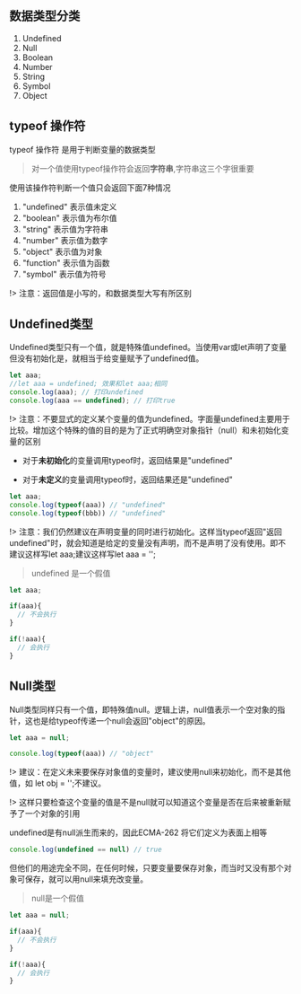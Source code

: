 <!-- 数据类型 -->

## 数据类型分类
1. Undefined
2. Null
3. Boolean
4. Number
5. String
6. Symbol
7. Object

## typeof 操作符
typeof 操作符 是用于判断变量的数据类型
> 对一个值使用typeof操作符会返回**字符串**,字符串这三个字很重要

使用该操作符判断一个值只会返回下面7种情况
1. "undefined" 表示值未定义
2. "boolean"   表示值为布尔值
3. "string"    表示值为字符串
4. "number"    表示值为数字
5. "object"    表示值为对象
6. "function"  表示值为函数
7. "symbol"    表示值为符号

!> 注意：返回值是小写的，和数据类型大写有所区别

## Undefined类型
Undefined类型只有一个值，就是特殊值undefined。当使用var或let声明了变量但没有初始化是，就相当于给变量赋予了undefined值。
```js
let aaa;
//let aaa = undefined; 效果和let aaa;相同
console.log(aaa); // 打印undefined
console.log(aaa == undefined); // 打印true
```
!> 注意：不要显式的定义某个变量的值为undefined。字面量undefined主要用于比较。增加这个特殊的值的目的是为了正式明确空对象指针（null）和未初始化变量的区别


- 对于**未初始化**的变量调用typeof时，返回结果是"undefined"

- 对于**未定义**的变量调用typeof时，返回结果还是"undefined"

```js
let aaa;
console.log(typeof(aaa)) // "undefined"
console.log(typeof(bbb)) // "undefined"
```

!> 注意：我们仍然建议在声明变量的同时进行初始化。这样当typeof返回"返回undefined"时，就会知道是给定的变量没有声明，而不是声明了没有使用。即不建议这样写let aaa;建议这样写let aaa = '';

> undefined 是一个假值
```js
let aaa;

if(aaa){
  // 不会执行
}

if(!aaa){
  // 会执行
}

```

## Null类型

Null类型同样只有一个值，即特殊值null。逻辑上讲，null值表示一个空对象的指针，这也是给typeof传递一个null会返回"object"的原因。
```js
let aaa = null;

console.log(typeof(aaa)) // "object"
```

!> 建议：在定义未来要保存对象值的变量时，建议使用null来初始化，而不是其他值，如 let obj = '';不建议。

!> 这样只要检查这个变量的值是不是null就可以知道这个变量是否在后来被重新赋予了一个对象的引用

undefined是有null派生而来的，因此ECMA-262 将它们定义为表面上相等
```js
console.log(undefined == null) // true
```

但他们的用途完全不同，在任何时候，只要变量要保存对象，而当时又没有那个对象可保存，就可以用null来填充改变量。

> null是一个假值
```js
let aaa = null;

if(aaa){
  // 不会执行
}

if(!aaa){
  // 会执行
}
```

